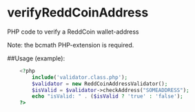 verifyReddCoinAddress
=====================

PHP code to verify a ReddCoin wallet-address

Note: the bcmath PHP-extension is required.

##Usage (example):

```php
    <?php
        include('validator.class.php');
        $validator = new ReddCoinAddressValidator();
        $isValid = $validator->checkAddress("SOMEADDRESS");
        echo "isValid: " . ($isValid ? 'true' : 'false');
    ?>
```
